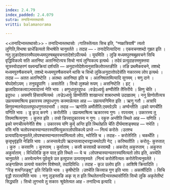 ```yaml
---
index: 2.4.79
index_padded: 2.4.079
sutra: तनादिभ्यस्तथासोः
vritti: balamanorama

---
```

<<तनादिभ्यस्तथासोः>> - तनादिभ्यस्तथासोः ।गातिस्ते॑त्यतः सिच इति, "ण्यक्षत्रियार्षे" त्यतो लुगिति,विभाषा घ्राधे॑डित्यतो विभाषेति चानुवर्तते । तदाह — - तनादेरित्यादिना । एकवचनशब्दो गृह्रत इति । नतु लुङादेशपरस्मैपदमध्यमपुरुषबहुवचनतादेशोऽपीत्यर्थः । यूयमिति । लुङि मध्यमपुरुषबुहवचने सिचि वृद्धिविकल्पे सति अतनिष्ट अतानिष्टेत्यत्र सिचो नायं लुग्विकल्प इत्यर्थः । तदेवं प्रत्युदाहरममुक्त्तवा सूत्रस्योदाहरणं वक्ष्यन्प्रक्रियां दर्शयति —  अनुदात्तोदेशेत्यनुसाकिलोपस्तङीति । तङि प्रथमैकवचने, तशब्दे मध्यमपुरुषैकवचने, तशब्दे मध्यमपुरुषैकवचने थासि च सिचो लुकिअनुदात्तोपदेसे॑ति नकारस्य लोप इत्यर्थः । तदाह —  अतत अतनिष्टेति । अतथाः अतनिष्ठा इति च । अतनिषातामित्यादि सुगमम् । षणु दाने । षोपदेशोऽयम् । तनुवद्रूपाणि । असातेति । सिचो लुक्पक्षे रूपम् । असनिष्टेति । इट् । झलादिपरकत्वाऽभावादात्त्वं नेति भावः । क्षणुधातुरदुपधः ।वज्रेऽध्वर्युः क्षण्वीते॑ति तैत्तिरीये । क्षिणु चेति । इदुपधः । अयमपि हिंसायमित्यर्थः ।वज्रेऽध्वर्युः क्षिण्वीते॑ति शाखान्तरं शाबरभाष्ये उदाह्मतम् । ननु क्षिणोतीत्यत्र उप्रत्ययमाश्रित्य इकारस्य लघूपधगुणः कस्मान्नेत्यत आह —  उप्रत्ययनिमित्त इति । ऋणु गतौ । अत्रापि क्षिणुवन्मतभेदाल्लघूपधगुणतदभावौ । तदाह  —  ऋणोति अर्मोतीति.एवमग्रेऽपि । अर्ण्वन्तीति ।इको यणची॑ति यणिति भावः । डु कृञ् करणे । करोतीति । उप्रत्यमाश्रित्य ऋकारस्य गुणः । रपरत्वम् । उकारस्य तु तिपमाश्रित्यगुणः । कुरुत इति । तसो ङित्त्वादुकारस्य न गुणः । रकुरु अन्तीति स्थिते आह —  यणिति ।इको यणचीत्यनेने॑ति शेषः । उकारस्य यणि कुर्व् अन्ति इति स्थितेहलि चे॑ति दीर्घमाशङ्क्याह —  नभेति । वसि मसि चलोपस्चास्यान्यतरस्या॑मित्युकारलोपविकल्पे प्राप्ते  —  नित्यं करोतेः ।उतश्च प्रत्यया॑दित्यनुवर्तते,लोपश्चास्यान्यतरस्या॑मित्यतो लोपः, म्वोरिति च । तदाह- - करोतेरिति । चकर्थेति ।कृसृभृवृ॑इति नेडिति भावः । अजन्तत्वेऽपि ऋदन्तत्वाद्भारद्वाजमतेऽपि नेट् । करिष्यतीति । करोतु- कुरुतात् । कुरु । करवाणि । कुरुताम् । कुर्वाताम् । करवै करवावहै करवामहै । अकरोत् अकुरुताम् । अकुरुत अकुर्वाताम् । विधिलिङि कुरु यात् इति स्थिते —  ये च ।लोपश्चास्यान्यतरस्या॑मित्यतो लोप इति, अस्येति चानुवर्तते । अस्येत्यनेन पूर्वसूत्रे उत इत्युपात्त उत्परामृस्यते ।नित्यं करोते॑रित्यतः करोतेरित्यनुवर्तते । अङ्गाक्षिप्तः प्रत्ययो यकारेण विशेष्यते, तदादिविधिः । तदाह - कृञ उलोप इति । आशिषि क्रियादिति । "रिङ् शयग्लिङ्क्षु" इति रिङिति भावः । कृषीष्टेति ।उश्चे॑ति कित्त्वान्न गुण इति भावः । अकार्षीदिति । सिचि वृद्धौ रपरत्वमिति भावः । ननु लुङ्स्तङि अकृ स् त इति स्थितेतनादिभ्यस्तथासो॑रिति सिचो लुकि अकृतेतीष्टं सिद्ध्यति । सिचो लुगभावे तु सकारः श्रूयेतेत्यत आह - तनादिभ्य इत्यादि ।